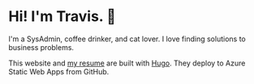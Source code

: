 # Hi! I'm Travis. :wave:

I'm a SysAdmin, coffee drinker, and cat lover. I love finding solutions to business problems.

This website and [my resume](https:/resume.tbaraki.net) are built with [Hugo](https://gohugo.io). They deploy to Azure Static Web Apps from GitHub.